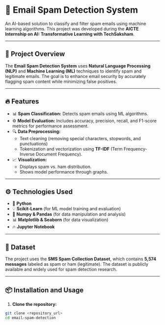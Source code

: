 # 📧 Email Spam Detection System
An AI-based solution to classify and filter spam emails using machine learning algorithms. This project was developed during the **AICTE Internship on AI: Transformative Learning with TechSaksham**.

---

## 🚀 **Project Overview**
The **Email Spam Detection System** uses **Natural Language Processing (NLP)** and **Machine Learning (ML)** techniques to identify spam and legitimate emails. The goal is to enhance email security by accurately flagging spam content while minimizing false positives.

---

## 🔥 **Features**
- 📊 **Spam Classification:** Detects spam emails using ML algorithms.
- ⚙️ **Model Evaluation:** Includes accuracy, precision, recall, and F1-score metrics for performance assessment.
- 🔍 **Data Preprocessing:** 
  - Text cleaning (removing special characters, stopwords, and punctuations)
  - Tokenization and vectorization using **TF-IDF** (Term Frequency-Inverse Document Frequency).
- 📈 **Visualization:** 
  - Displays spam vs. ham distribution.
  - Shows model performance through graphs.

---

## ⚙️ **Technologies Used**
- 🐍 **Python**
- 💡 **Scikit-Learn** (for ML model training and evaluation)
- 🔎 **Numpy & Pandas** (for data manipulation and analysis)
- 📊 **Matplotlib & Seaborn** (for data visualization)
- 🔥 **Jupyter Notebook**

---

## 📁 **Dataset**
The project uses the **SMS Spam Collection Dataset**, which contains **5,574 messages** labeled as spam or ham (legitimate). The dataset is publicly available and widely used for spam detection research.

---

## 📦 **Installation and Usage**
1. **Clone the repository:**
```bash
git clone <repository_url>
cd email-spam-detection

